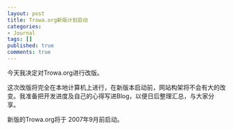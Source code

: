 ```yaml
---
layout: post
title: Trowa.org新版计划启动
categories:
- Journal
tags: []
published: true
comments: true
---
```

<p>今天我决定对Trowa.org进行改版。</p>

<p>这次改版将完全在本地计算机上进行，在新版本启动前，网站构架将不会有大的改变。我准备把开发进度及自己的心得写进Blog，以便日后整理汇总，与大家分享。</p>

<p>新版的Trowa.org将于 2007年9月前启动。</p>
